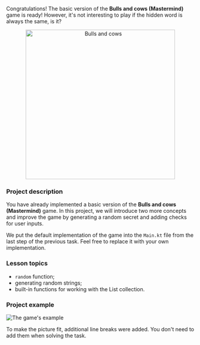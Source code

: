 Congratulations! The basic version of the **Bulls and cows (Mastermind)** game is ready!
However, it's not interesting to play if the hidden word is always the same, is it?

<p align="center">
    <img src="../../utils/src/main/resources/images/part1/warmup/game.png" alt="Bulls and cows" width="400"/>
</p>

### Project description

You have already implemented a basic version of the **Bulls and cows (Mastermind)** game.
In this project, we will introduce two more concepts and improve the game by generating
a random secret and adding checks for user inputs.

We put the default implementation of the game into the `Main.kt` file from the last step of the previous task.
Feel free to replace it with your own implementation.

### Lesson topics

- `random` function;
- generating random strings;
- built-in functions for working with the List collection.

### Project example

![The game's example](../../utils/src/main/resources/images/part1/warmup/game.gif "The game's example")

To make the picture fit, additional line breaks were added.
You don't need to add them when solving the task.